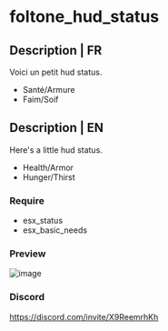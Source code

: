 # foltone_hud_status

## Description | FR
Voici un  petit hud status.
- Santé/Armure
- Faim/Soif

## Description | EN
Here's a little hud status.
- Health/Armor
- Hunger/Thirst

### Require
- esx_status
- esx_basic_needs

### Preview
![image](https://user-images.githubusercontent.com/77021937/186500939-5513982a-0168-476d-9743-f4848202636e.png)

### Discord
https://discord.com/invite/X9ReemrhKh
